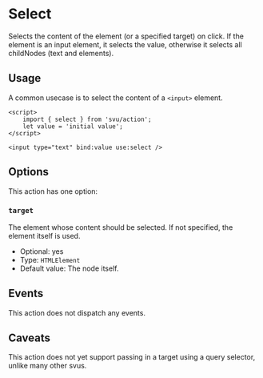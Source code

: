 # Select

Selects the content of the element (or a specified target) on click. If the element is an input element, it selects the value, otherwise it selects all childNodes (text and elements).

## Usage

A common usecase is to select the content of a `<input>` element.

```svelte
<script>
	import { select } from 'svu/action';
	let value = 'initial value';
</script>

<input type="text" bind:value use:select />
```

## Options

This action has one option:

### `target`

The element whose content should be selected. If not specified, the element itself is used.

- Optional: yes
- Type: `HTMLElement`
- Default value: The node itself.

## Events

This action does not dispatch any events.

## Caveats

This action does not yet support passing in a target using a query selector, unlike many other svus.
